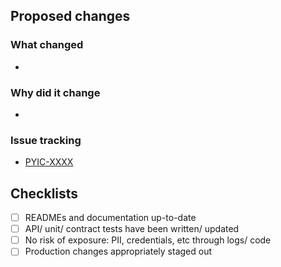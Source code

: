 ## Proposed changes
### What changed

- 

### Why did it change

- 

### Issue tracking
<!-- Jira ticket & other docs, like RFCs -->

- [PYIC-XXXX](https://govukverify.atlassian.net/browse/PYIC-XXXX)

## Checklists

- [ ] READMEs and documentation up-to-date
- [ ] API/ unit/ contract tests have been written/ updated
- [ ] No risk of exposure: PII, credentials, etc through logs/ code
- [ ] Production changes appropriately staged out
